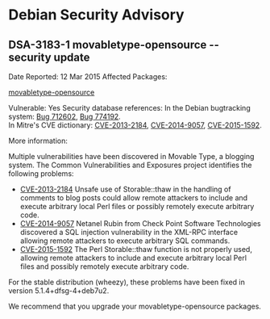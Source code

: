 
Debian Security Advisory
========================


DSA-3183-1 movabletype-opensource -- security update
----------------------------------------------------



Date Reported:
12 Mar 2015
Affected Packages:

[movabletype-opensource](https://packages.debian.org/src:movabletype-opensource)

Vulnerable:
Yes
Security database references:
In the Debian bugtracking system: [Bug 712602](https://bugs.debian.org/cgi-bin/bugreport.cgi?bug=712602), [Bug 774192](https://bugs.debian.org/cgi-bin/bugreport.cgi?bug=774192).  
In Mitre's CVE dictionary: [CVE-2013-2184](https://security-tracker.debian.org/tracker/CVE-2013-2184), [CVE-2014-9057](https://security-tracker.debian.org/tracker/CVE-2014-9057), [CVE-2015-1592](https://security-tracker.debian.org/tracker/CVE-2015-1592).  

More information:

Multiple vulnerabilities have been discovered in Movable Type, a
blogging system. The Common Vulnerabilities and Exposures project
identifies the following problems:


* [CVE-2013-2184](https://security-tracker.debian.org/tracker/CVE-2013-2184)
Unsafe use of Storable::thaw in the handling of comments to blog
 posts could allow remote attackers to include and execute arbitrary
 local Perl files or possibly remotely execute arbitrary code.
* [CVE-2014-9057](https://security-tracker.debian.org/tracker/CVE-2014-9057)
Netanel Rubin from Check Point Software Technologies discovered a
 SQL injection vulnerability in the XML-RPC interface allowing
 remote attackers to execute arbitrary SQL commands.
* [CVE-2015-1592](https://security-tracker.debian.org/tracker/CVE-2015-1592)
The Perl Storable::thaw function is not properly used, allowing
 remote attackers to include and execute arbitrary local Perl files
 and possibly remotely execute arbitrary code.


For the stable distribution (wheezy), these problems have been fixed in
version 5.1.4+dfsg-4+deb7u2.


We recommend that you upgrade your movabletype-opensource packages.





